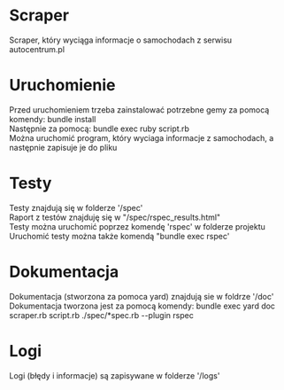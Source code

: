 # Scraper
Scraper, który wyciąga informacje o samochodach z serwisu autocentrum.pl

# Uruchomienie

Przed uruchomieniem trzeba zainstalować potrzebne gemy za pomocą komendy: bundle install \
Następnie za pomocą: bundle exec ruby script.rb \
Można uruchomić program, który wyciaga informacje z samochodach, a następnie zapisuje je do pliku

# Testy
Testy znajdują się w folderze '/spec' \
Raport z testów znajduję się w "/spec/rspec_results.html" \
Testy można uruchomić poprzez komendę 'rspec' w folderze projektu \
Uruchomić testy można także komendą "bundle exec rspec'

# Dokumentacja 
Dokumentacja (stworzona za pomoca yard) znajdują sie w foldrze '/doc' \
Dokumentacja tworzona jest za pomocą komendy:  bundle exec yard doc scraper.rb  script.rb  ./spec/*spec.rb --plugin rspec

# Logi
Logi (błędy i informacje) są zapisywane w folderze '/logs'

